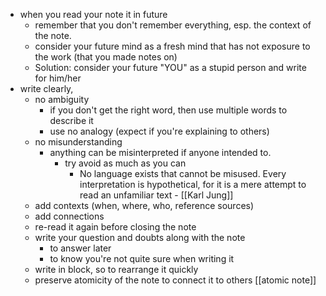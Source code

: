 - when you read your note it in future
    - remember that you don't remember everything, esp. the context of the note.
    - consider your future mind as a fresh mind that has not exposure to the work (that you made notes on)
    - Solution: consider your future "YOU" as a stupid person and write for him/her
- write clearly, 
    - no ambiguity
        - if you don't get the right word, then use multiple words to describe it
        - use no analogy (expect if you're explaining to others)
    - no misunderstanding 
        - anything can be misinterpreted if anyone intended to. 
            - try avoid as much as you can
                - No language exists that cannot be misused. Every interpretation is hypothetical, for it is a mere attempt to read an unfamiliar text - [[Karl Jung]] 
    - add contexts (when, where, who, reference sources)
    - add connections
    - re-read it again before closing the note
    - write your question and doubts along with the note
        - to answer later
        - to know you're not quite sure when writing it
    - write in block, so to rearrange it quickly
    - preserve atomicity of the note to connect it to others [[atomic note]]
